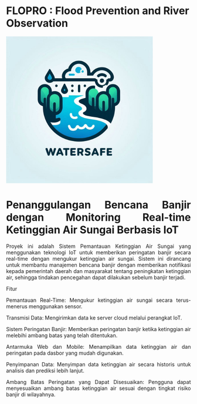# FLOPRO : Flood Prevention and River Observation
<!DOCTYPE html>
<html lang="id">
<head>
    <meta charset="UTF-8">
    <meta name="viewport" content="width=device-width, initial-scale=1.0">
    <meta http-equiv="X-UA-Compatible" content="ie=edge">
    <img src= "https://github.com/RaihanKP10/FLOPRO-Flood-Prevention-and-River-Observation/blob/main/Assets/logo%20watersafe.jpg"  width = 400>

</head>
<body>
    <div  align=justify>
        <h1>Penanggulangan Bencana Banjir dengan Monitoring Real-time Ketinggian Air Sungai Berbasis IoT</h1>
        <p>Proyek ini adalah Sistem Pemantauan Ketinggian Air Sungai yang menggunakan teknologi IoT untuk memberikan peringatan banjir secara real-time dengan mengukur ketinggian air sungai. Sistem ini dirancang untuk membantu manajemen bencana banjir dengan memberikan notifikasi kepada pemerintah daerah dan masyarakat tentang peningkatan ketinggian air, sehingga tindakan pencegahan dapat dilakukan sebelum banjir terjadi.</p>

<p>Fitur</p>
<p>Pemantauan Real-Time: Mengukur ketinggian air sungai secara terus-menerus menggunakan sensor.</p>
<p>Transmisi Data: Mengirimkan data ke server cloud melalui perangkat IoT.</p>
<p>Sistem Peringatan Banjir: Memberikan peringatan banjir ketika ketinggian air melebihi ambang batas yang telah ditentukan.</p>
<p>Antarmuka Web dan Mobile: Menampilkan data ketinggian air dan peringatan pada dasbor yang mudah digunakan.</p>
<p>Penyimpanan Data: Menyimpan data ketinggian air secara historis untuk analisis dan prediksi lebih lanjut.</p>
<p>Ambang Batas Peringatan yang Dapat Disesuaikan: Pengguna dapat menyesuaikan ambang batas ketinggian air sesuai dengan tingkat risiko banjir di wilayahnya.</p>
